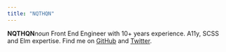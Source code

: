 ```yaml
---
title: "NQTHQN"
---
```


**NQTHQN**_noun_ Front End Engineer with 10+ years experience. A11y, SCSS and Elm expertise. Find me on [GitHub](https://github.com/nqthqn) and [Twitter](https://twitter.com/nqthqn2).
